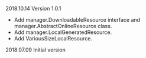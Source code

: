 2018.10.14 Version 1.0.1
- Add manager.DownloadableResource interface and manager.AbstractOnlineResource class.
- Add manager.LocalGeneratedResource.
- Add VariousSizeLocalResource.

2018.07.09 Initial version